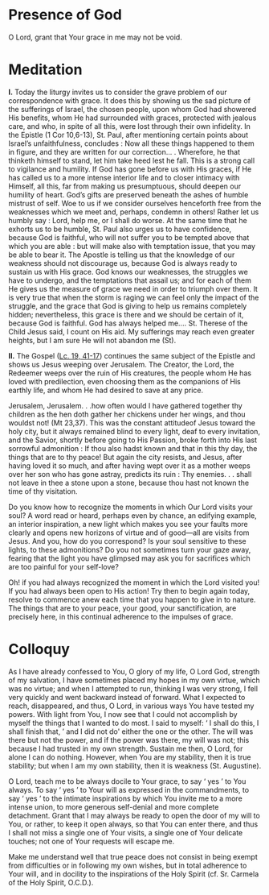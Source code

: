 # Presence of God

O Lord, grant that Your grace in me may not be void.

# Meditation

**I.** Today the liturgy invites us to consider the grave problem of our correspondence with grace. It does this by showing us the sad picture of the sufferings of Israel, the chosen people, upon whom God had showered His benefits, whom He had surrounded with graces, protected with jealous care, and who, in spite of all this, were lost through their own infidelity. In the Epistle (1 Cor 10,6-13), St. Paul, after mentioning certain points about Israel’s unfaithfulness, concludes : Now all these things happened to them in figure, and they are written for our correction... . Wherefore, he that thinketh himself to stand, let him take heed lest he fall. This is a strong call to vigilance and humility. If God has gone before us with His graces, if He has called us to a more intense interior life and to closer intimacy with Himself, all this, far from making us presumptuous, should deepen our humility of heart. God’s gifts are preserved beneath the ashes of humble mistrust of self. Woe to us if we consider ourselves henceforth free from the weaknesses which we meet and, perhaps, condemn in others! Rather let us humbly say : Lord, help me, or I shall do worse. At the same time that he exhorts us to be humble, St. Paul also urges us to have confidence, because God is faithful, who will not suffer you to be tempted above that which you are able : but will make also with temptation issue, that you may be able to bear it. The Apostle is telling us that the knowledge of our weakness should not discourage us, because God is always ready to sustain us with His grace. God knows our weaknesses, the struggles we have to undergo, and the temptations that assail us; and for each of them He gives us the measure of grace we need in order to triumph over them. It is very true that when the storm is raging we can feel only the impact of the struggle, and the grace that God is giving to help us remains completely hidden; nevertheless, this grace is there and we should be certain of it, because God is faithful. God has always helped me.... St. Therese of the Child Jesus said, I count on His aid. My sufferings may reach even greater heights, but I am sure He will not abandon me (St).

**II.** The Gospel ([Lc. 19, 41-17](https://vulgata.online/bible/Lc.19?ed=DR2&vfn=DR2.Lc.19.41-17:vs)) continues the same subject of the Epistle and shows us Jesus weeping over Jerusalem. The Creator, the Lord, the Redeemer weeps over the ruin of His creatures, the people whom He has loved with predilection, even choosing them as the companions of His earthly life, and whom He had desired to save at any price.

Jerusalem, Jerusalem. . .how often would I have gathered together thy children as the hen doth gather her chickens under her wings, and thou wouldst not! (Mt 23,37). This was the constant attitudeof Jesus toward the holy city, but it always remained blind to every light, deaf to every invitation, and the Savior, shortly before going to His Passion, broke forth into His last sorrowful admonition : If thou also hadst known and that in this thy day, the things that are to thy peace! But again the city resists, and Jesus, after having loved it so much, and after having wept over it as a mother weeps over her son who has gone astray, predicts its ruin : Thy enemies. . . shall not leave in thee a stone upon a stone, because thou hast not known the time of thy visitation.

Do you know how to recognize the moments in which Our Lord visits your soul? A word read or heard, perhaps even by chance, an edifying example, an interior inspiration, a new light which makes you see your faults more clearly and opens new horizons of virtue and of good—all are visits from Jesus. And you, how do you correspond? Is your soul sensitive to these lights, to these admonitions? Do you not sometimes turn your gaze away, fearing that the light you have glimpsed may ask you for sacrifices which are too painful for your self-love?

Oh! if you had always recognized the moment in which the Lord visited you! If you had always been open to His action! Try then to begin again today, resolve to commence anew each time that you happen to give in to nature. The things that are to your peace, your good, your sanctification, are precisely here, in this continual adherence to the impulses of grace.

# Colloquy

As I have already confessed to You, O glory of my life, O Lord God, strength of my salvation, I have sometimes placed my hopes in my own virtue, which was no virtue; and when I attempted to run, thinking I was very strong, I fell very quickly and went backward instead of forward. What I expected to reach, disappeared, and thus, O Lord, in various ways You have tested my powers. With light from You, I now see that I could not accomplish by myself the things that I wanted to do most. I said to myself: ‘ I shall do this, I shall finish that, ’ and I did not do' either the one or the other. The will was there but not the power, and if the power was there, my will was not; this because I had trusted in my own strength. Sustain me then, O Lord, for alone I can do nothing. However, when You are my stability, then it is true stability; but when I am my own stability, then it is weakness (St. Augustine).

O Lord, teach me to be always docile to Your grace, to say ‘ yes ’ to You always. To say ‘ yes ’ to Your will as expressed in the commandments, to say ‘ yes ’ to the intimate inspirations by which You invite me to a more intense union, to more generous self-denial and more complete detachment. Grant that I may always be ready to open the door of my will to You, or rather, to keep it open always, so that You can enter there, and thus I shall not miss a single one of Your visits, a single one of Your delicate touches; not one of Your requests will escape me.

Make me understand well that true peace does not consist in being exempt from difficulties or in following my own wishes, but in total adherence to Your will, and in docility to the inspirations of the Holy Spirit (cf. Sr. Carmela of the Holy Spirit, O.C.D.).
